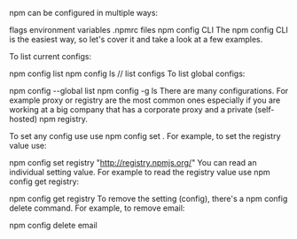 npm can be configured in multiple ways:

flags
environment variables
.npmrc files
npm config CLI
The npm config CLI is the easiest way, so let's cover it and take a look at a few examples.

To list current configs:

npm config list 
npm config ls // list configs
To list global configs:

npm config --global list 
npm config -g ls
There are many configurations. For example proxy or registry are the most common ones especially if you are working at a big company that has a corporate proxy and a private (self-hosted) npm registry.

To set any config use use npm config set <key> <value>. For example, to set the registry value use:

npm config set registry "http://registry.npmjs.org/"
You can read an individual setting value. For example to read the registry value use npm config get registry:

npm config get registry
To remove the setting (config), there's a npm config delete <key> command. For example, to remove email:

npm config delete email
